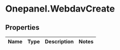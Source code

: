 # Onepanel.WebdavCreate

## Properties
Name | Type | Description | Notes
------------ | ------------- | ------------- | -------------



